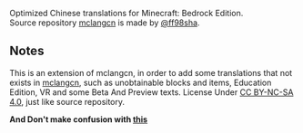 Optimized Chinese translations for Minecraft: Bedrock Edition.<br>
Source repository [mclangcn](https://github.com/ff98sha/mclangcn) is made by [@ff98sha](https://github.com/ff98sha).

## Notes
This is an extension of mclangcn, in order to add some translations that not exists in [mclangcn](https://github.com/ff98sha/mclangcn), such as unobtainable blocks and items, Education Edition, VR and some Beta And Preview texts.
License Under [CC BY-NC-SA 4.0](https://creativecommons.org/licenses/by-nc-sa/4.0/deed), just like source repository.

**And Don't make confusion with [this](https://github.com/Spectrollay/mclang_cn)**

